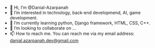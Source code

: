 - 👋 Hi, I’m @Danial-Azarpanah
- 👀 I’m interested in technology, back-end developmend, AI, game development.
- 🌱 I’m currently learning python, Django framework, HTML, CSS, C++.
- 💞️ I’m looking to collaborate on ...
- 📫 How to reach me. You can reach me via my email address: danial.azarpanah.dev@gmail.com

<!---
Danial-Azarpanah/Danial-Azarpanah is a ✨ special ✨ repository because its `README.md` (this file) appears on your GitHub profile.
You can click the Preview link to take a look at your changes.
--->
